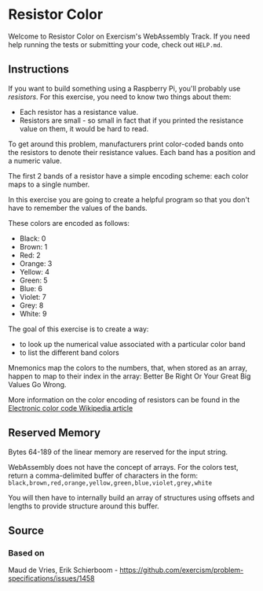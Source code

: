 # Resistor Color

Welcome to Resistor Color on Exercism's WebAssembly Track.
If you need help running the tests or submitting your code, check out `HELP.md`.

## Instructions

If you want to build something using a Raspberry Pi, you'll probably use _resistors_.
For this exercise, you need to know two things about them:

- Each resistor has a resistance value.
- Resistors are small - so small in fact that if you printed the resistance value on them, it would be hard to read.

To get around this problem, manufacturers print color-coded bands onto the resistors to denote their resistance values.
Each band has a position and a numeric value.

The first 2 bands of a resistor have a simple encoding scheme: each color maps to a single number.

In this exercise you are going to create a helpful program so that you don't have to remember the values of the bands.

These colors are encoded as follows:

- Black: 0
- Brown: 1
- Red: 2
- Orange: 3
- Yellow: 4
- Green: 5
- Blue: 6
- Violet: 7
- Grey: 8
- White: 9

The goal of this exercise is to create a way:

- to look up the numerical value associated with a particular color band
- to list the different band colors

Mnemonics map the colors to the numbers, that, when stored as an array, happen to map to their index in the array: Better Be Right Or Your Great Big Values Go Wrong.

More information on the color encoding of resistors can be found in the [Electronic color code Wikipedia article](https://en.wikipedia.org/wiki/Electronic_color_code)

## Reserved Memory

Bytes 64-189 of the linear memory are reserved for the input string.

WebAssembly does not have the concept of arrays. For the colors test, return a comma-delimited buffer of characters in the form:
`black,brown,red,orange,yellow,green,blue,violet,grey,white`

You will then have to internally build an array of structures using offsets and lengths to provide structure around this buffer.

## Source

### Based on

Maud de Vries, Erik Schierboom - https://github.com/exercism/problem-specifications/issues/1458